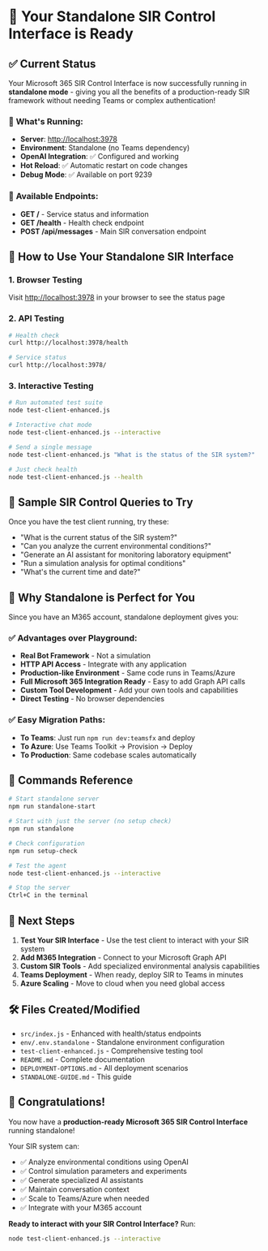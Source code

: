 # 🎉 Your Standalone SIR Control Interface is Ready

## ✅ Current Status

Your Microsoft 365 SIR Control Interface is now successfully running in **standalone mode** - giving you all the benefits of a production-ready SIR framework without needing Teams or complex authentication!

### 🚀 **What's Running:**

- **Server**: <http://localhost:3978>
- **Environment**: Standalone (no Teams dependency)
- **OpenAI Integration**: ✅ Configured and working
- **Hot Reload**: ✅ Automatic restart on code changes  
- **Debug Mode**: ✅ Available on port 9239

### 📍 **Available Endpoints:**

- **GET /** - Service status and information
- **GET /health** - Health check endpoint
- **POST /api/messages** - Main SIR conversation endpoint

## 🔧 **How to Use Your Standalone SIR Interface**

### 1. **Browser Testing**

Visit <http://localhost:3978> in your browser to see the status page

### 2. **API Testing**

```bash
# Health check
curl http://localhost:3978/health

# Service status
curl http://localhost:3978/
```

### 3. **Interactive Testing**

```bash
# Run automated test suite
node test-client-enhanced.js

# Interactive chat mode
node test-client-enhanced.js --interactive

# Send a single message
node test-client-enhanced.js "What is the status of the SIR system?"

# Just check health
node test-client-enhanced.js --health
```

## 🤖 **Sample SIR Control Queries to Try**

Once you have the test client running, try these:

- "What is the current status of the SIR system?"
- "Can you analyze the current environmental conditions?"
- "Generate an AI assistant for monitoring laboratory equipment"
- "Run a simulation analysis for optimal conditions"
- "What's the current time and date?"

## 🎯 **Why Standalone is Perfect for You**

Since you have an M365 account, standalone deployment gives you:

### **✅ Advantages over Playground:**

- **Real Bot Framework** - Not a simulation
- **HTTP API Access** - Integrate with any application
- **Production-like Environment** - Same code runs in Teams/Azure
- **Full Microsoft 365 Integration Ready** - Easy to add Graph API calls
- **Custom Tool Development** - Add your own tools and capabilities
- **Direct Testing** - No browser dependencies

### **✅ Easy Migration Paths:**

- **To Teams**: Just run `npm run dev:teamsfx` and deploy
- **To Azure**: Use Teams Toolkit → Provision → Deploy
- **To Production**: Same codebase scales automatically

## 🔧 **Commands Reference**

```bash
# Start standalone server
npm run standalone-start

# Start with just the server (no setup check)
npm run standalone

# Check configuration
npm run setup-check

# Test the agent
node test-client-enhanced.js --interactive

# Stop the server
Ctrl+C in the terminal
```

## 🚀 **Next Steps**

1. **Test Your SIR Interface** - Use the test client to interact with your SIR system
2. **Add M365 Integration** - Connect to your Microsoft Graph API
3. **Custom SIR Tools** - Add specialized environmental analysis capabilities  
4. **Teams Deployment** - When ready, deploy SIR to Teams in minutes
5. **Azure Scaling** - Move to cloud when you need global access

## 🛠️ **Files Created/Modified**

- `src/index.js` - Enhanced with health/status endpoints
- `env/.env.standalone` - Standalone environment configuration
- `test-client-enhanced.js` - Comprehensive testing tool
- `README.md` - Complete documentation
- `DEPLOYMENT-OPTIONS.md` - All deployment scenarios
- `STANDALONE-GUIDE.md` - This guide

## 🎊 **Congratulations!**

You now have a **production-ready Microsoft 365 SIR Control Interface** running standalone!

Your SIR system can:

- ✅ Analyze environmental conditions using OpenAI
- ✅ Control simulation parameters and experiments
- ✅ Generate specialized AI assistants
- ✅ Maintain conversation context
- ✅ Scale to Teams/Azure when needed
- ✅ Integrate with your M365 account

**Ready to interact with your SIR Control Interface?** Run:

```bash
node test-client-enhanced.js --interactive
```
